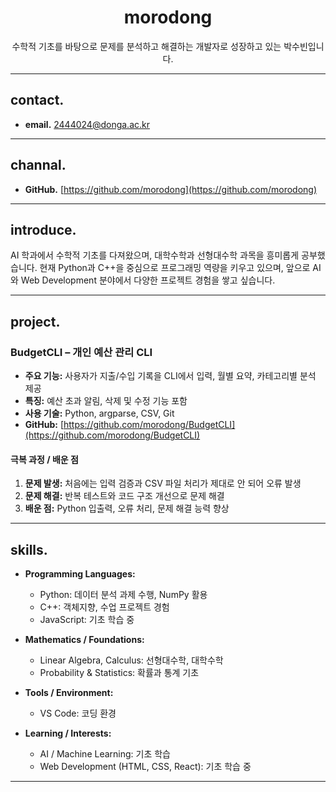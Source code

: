 <h1 align="center"> morodong </h1>

<p align="center">
   수학적 기초를 바탕으로 문제를 분석하고 해결하는 개발자로 성장하고 있는 박수빈입니다.<br>
</p>

---

## contact.
- **email.** 2444024@donga.ac.kr

---

## channal.
- **GitHub.** [https://github.com/morodong](https://github.com/morodong)

---

## introduce.
AI 학과에서 수학적 기초를 다져왔으며, 대학수학과 선형대수학 과목을 흥미롭게 공부했습니다.
현재 Python과 C++을 중심으로 프로그래밍 역량을 키우고 있으며, 앞으로 AI와 Web Development 분야에서 다양한 프로젝트 경험을 쌓고 싶습니다.

---

## project.

### BudgetCLI – 개인 예산 관리 CLI
- **주요 기능:** 사용자가 지출/수입 기록을 CLI에서 입력, 월별 요약, 카테고리별 분석 제공  
- **특징:** 예산 초과 알림, 삭제 및 수정 기능 포함
- **사용 기술:** Python, argparse, CSV, Git  
- **GitHub:** [https://github.com/morodong/BudgetCLI](https://github.com/morodong/BudgetCLI)
  
#### 극복 과정 / 배운 점
1. **문제 발생:** 처음에는 입력 검증과 CSV 파일 처리가 제대로 안 되어 오류 발생  
2. **문제 해결:** 반복 테스트와 코드 구조 개선으로 문제 해결  
3. **배운 점:** Python 입출력, 오류 처리, 문제 해결 능력 향상

---

## skills.
- **Programming Languages:** 
  - Python: 데이터 분석 과제 수행, NumPy 활용
  - C++: 객체지향, 수업 프로젝트 경험
  - JavaScript: 기초 학습 중

- **Mathematics / Foundations:** 
  - Linear Algebra, Calculus: 선형대수학, 대학수학
  - Probability & Statistics: 확률과 통계 기초

- **Tools / Environment:** 
  - VS Code: 코딩 환경

- **Learning / Interests:** 
  - AI / Machine Learning: 기초 학습
  - Web Development (HTML, CSS, React): 기초 학습 중

 ---
